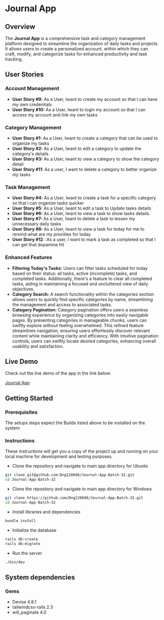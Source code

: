 # Journal App

## Overview

The **Journal App** is a comprehensive task and category management platform designed to streamline the organization of daily tasks and projects. It allows users to create a personalized account, within which they can craft, modify, and categorize tasks for enhanced productivity and task tracking.

## User Stories

### Account Management

- **User Story #9:** As a User, Iwant to create my account so that I can have my own credentials
- **User Story #10:** As a User, Iwant to login my account so that I can access my account and link my own tasks

### Category Management

- **User Story #1:** As a User, Iwant to create a category that can be used to organize my tasks
- **User Story #2:** As a User, Iwant to edit a category to update the category's details
- **User Story #3:** As a User, Iwant to view a category to show the category detail
- **User Story #11**: As a user, I want to delete a category to better organize my tasks

### Task Management

- **User Story #4:** As a User, Iwant to create a task for a specific category so that i can organize tasks quicker
- **User Story #5:** As a User, Iwant to edit a task to Update tasks details
- **User Story #6:** As a User, Iwant to view a task to show tasks details.
- **User Story #7:** As a User, Iwant to delete a task to lessen my unnecessary daily tasks
- **User Story #8:** As a User, Iwant to view a task for today for me to remind what are my priorities for today
- **User Story #12**: :As a user, I want to mark a task as completed so that I can get that dopamine hit

### Enhanced Features

- **Filtering Today's Tasks:** Users can filter tasks scheduled for today based on their status: all tasks, active (incomplete) tasks, and completed tasks. Additionally, there's a feature to clear all completed tasks, aiding in maintaining a focused and uncluttered view of daily objectives.
- **Category Search:** A search functionality within the categories section allows users to quickly find specific categories by name, streamlining the management and access to associated tasks.
- **Category Pagination:** Category pagination offers users a seamless browsing experience by organizing categories into easily navigable pages. By presenting categories in manageable chunks, users can swiftly explore without feeling overwhelmed. This refined feature streamlines navigation, ensuring users effortlessly discover relevant content while maintaining clarity and efficiency. With intuitive pagination controls, users can swiftly locate desired categories, enhancing overall usability and satisfaction.

## **Live Demo**

Check out the live demo of the app in the link below:

[Journal App](https://mysite-pldf.onrender.com)

## **Getting Started**

### **Prerequisites**

The setups steps expect the Builds listed above to be installed on the system

### **Instructions**

These instructions will get you a copy of the project up and running on your local machine for development and testing purposes.

- Clone the repository and navigate to main app directory for Ubunto

```bash
git clone git@github.com:Dng120696/Journal-App-Batch-32.git
cd Journal-App-Batch-32
```

- Clone the repository and navigate to main app directory for Windows

```bash
git clone https://github.com/Dng120696/Journal-App-Batch-32.git
cd Journal-App-Batch-32
```

- Install libraries and dependencies

```bash
bundle install
```

- Initialize the database

```bash
rails db:create
rails db:migrate
```

- Run the server

```bash
./bin/dev
```

## **System dependencies**

### **Gems**

- Devise 4.8.1
- tailwindcss-rails 2.3
- will_paginate 4.0
